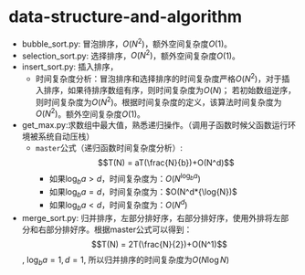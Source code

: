 # data-structure-and-algorithm

 - bubble_sort.py: 冒泡排序，$O(N^2)$，额外空间复杂度$O(1)$。
 - selection_sort.py: 选择排序，$O(N^2)$，额外空间复杂度$O(1)$。
 - insert_sort.py: 插入排序，
    - 时间复杂度分析：冒泡排序和选择排序的时间复杂度严格$O(N^2)$，对于插入排序，如果待排序数组有序，则时间复杂度为$O(N)$；
    若初始数组逆序，则时间复杂度为$O(N^2)$。根据时间复杂度的定义，该算法时间复杂度为$O(N^2)$。额外空间复杂度$O(1)$。
 - get_max.py:求数组中最大值，熟悉递归操作。（调用子函数时候父函数运行环境被系统自动压栈）
    - `master`公式（递归函数时间复杂度分析）:$$T(N) = aT(\frac{N}{b})+O(N^d)$$
        - 如果$\log_{b}a > d$，时间复杂度为：$O(N^{\log_ba})$
        - 如果$\log_ba = d$，时间复杂度为：$O(N^d*{\log{N})$
        - 如果$\log_ba < d$，时间复杂度为：$O(N^d)$
 - merge_sort.py: 归并排序，左部分排好序，右部分排好序，使用外排将左部分和右部分排好序。根据master公式可以得到：$$T(N) = 2T(\frac{N}{2})+O(N^1)$$, $\log_ba = 1, d = 1$, 所以归并排序的时间复杂度为$O(N\log{N})$
